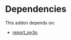 # Dependencies

This addon depends on:

- [report_py3o](../../../../odoo-bringout-oca-reporting-engine-report_py3o)
